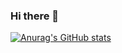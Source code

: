 ### Hi there 👋

[![Anurag's GitHub stats](https://github-readme-stats.vercel.app/api?username=ousinka&show_icons=true&theme=radical)](https://github.com/anuraghazra/github-readme-stats)

<!--
**ousinka/ousinka** is a ✨ _special_ ✨ repository because its `README.md` (this file) appears on your GitHub profile.

Here are some ideas to get you started:

- 🔭 I’m currently working on ...
- 🌱 I’m currently learning ...
- 👯 I’m looking to collaborate on ...
- 🤔 I’m looking for help with ...
- 💬 Ask me about ...
- 📫 How to reach me: ...
- 😄 Pronouns: ...
- ⚡ Fun fact: ...
-->
